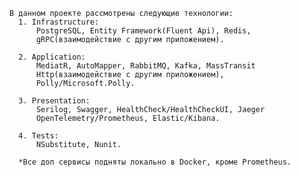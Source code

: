     В данном проекте рассмотрены следующие технологии:
      1. Infrastructure:
          PostgreSQL, Entity Framework(Fluent Api), Redis,
          gRPC(взаимодействие с другим приложением).

      2. Application:
          MediatR, AutoMapper, RabbitMQ, Kafka, MassTransit
          Http(взаимодействие с другим приложением),
          Polly/Microsoft.Polly.

      3. Presentation:
          Serilog, Swagger, HealthCheck/HealthCheckUI, Jaeger 
          OpenTelemetry/Prometheus, Elastic/Kibana.
    
      4. Tests:
          NSubstitute, Nunit.

      *Все доп сервисы подняты локально в Docker, кроме Prometheus.